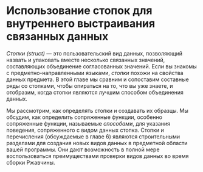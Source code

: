 # Использование стопок для внутреннего выстраивания связанных данных

*Стопки (struct)* — это пользовательский вид данных, позволяющий назвать и упаковать вместе несколько связанных значений, составляющих  объединение согласованных значений. Если вы знакомы с предметно-направленными языками, *стопки* похожи на свойства данных предмета. В этой главе мы сравним и сопоставим составные ряды со стопками, чтобы опираться на то, что вы уже знаете, и отобразим, когда стопки являются лучшим способом объединения данных.

Мы рассмотрим, как определять стопки и создавать их образцы. Мы обсудим, как определить сопряженные функции, особенно сопряженные функции, называемые *способами*, для указания поведения, сопряженного с видом данных стопка. Стопки и перечисления (обсуждаемые в главе 6) являются строительными разделами для создания новых видов данных в предметной области вашей программы. Они дают возможность в полной мере воспользоваться преимуществами проверки видов данных во время сборки Ржавчины.
